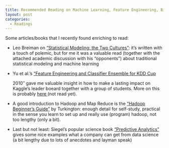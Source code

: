 ```yaml
---
title: Recommended Reading on Machine Learning, Feature Engineering, Big Data and Data Science
layout: post
categories:
  - Readings
---
```

Some articles/books that I recently found enriching to read:

  * Leo Breiman on <a title="Machine Learning paper" href="http://projecteuclid.org/euclid.ss/1009213726" target="_blank">&#8220;Statistical Modeling: the Two Cultures&#8221;</a>: it&#8217;s written with a touch of polemic, but for me it was a valuable read (together with the attached academic discussion with his &#8220;opponents&#8221;) about traditional statistical modeling and machine learning
  * Yu et al.&#8217;s <a title="Feature Engineering paper" href="http://www.csie.ntu.edu.tw/~htlin/paper/doc/wskdd10cup.pdf" target="_blank">&#8220;Feature Engineering and Classifier Ensemble for KDD Cup</a>
  
    2010&#8243; gave me valuable insight in how to make a lasting impact on Kaggle&#8217;s leader boeard together with a group of students. More on this is probably <a title="More papers on Kaggle" href="http://www.kaggle.com/about/papers" target="_blank">here </a>(not read yet).
  * A good introduction to Hadoop and Map Reduce is the <a title="Hadoop / Map-Reduce book" href="http://www.packtpub.com/hadoop-beginners-guide/book" target="_blank">&#8220;Hadoop Beginner&#8217;s Guide&#8221;</a> by Turkington: enough detail for self-study, practical in the sense you learn to set up and really use (program) hadoop, not too lengthy (only a bit).
  * Last but not least: Siegel&#8217;s popular science book <a title="Data Science book" href="http://www.amazon.de/Predictive-Analytics-Power-Predict-Click/dp/1118356853" target="_blank">&#8220;Predictive Analytics&#8221;</a> gives some nice examples what a company can get from data science (a bit lengthy due to lots of anecdotes and layman speak)